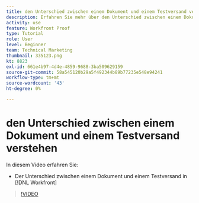 ```yaml
---
title: den Unterschied zwischen einem Dokument und einem Testversand verstehen
description: Erfahren Sie mehr über den Unterschied zwischen einem Dokument und einem Testversand in [!DNL  Workfront].
activity: use
feature: Workfront Proof
type: Tutorial
role: User
level: Beginner
team: Technical Marketing
thumbnail: 335123.png
kt: 8823
exl-id: 661e4b97-4d4e-4859-9688-3ba509629159
source-git-commit: 58a545120b29a5f492344b89b77235e548e94241
workflow-type: tm+mt
source-wordcount: '43'
ht-degree: 0%

---
```


# den Unterschied zwischen einem Dokument und einem Testversand verstehen

In diesem Video erfahren Sie:

* Der Unterschied zwischen einem Dokument und einem Testversand in [!DNL Workfront]

>[!VIDEO](https://video.tv.adobe.com/v/335123/?quality=12)
